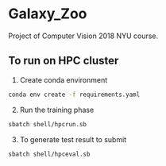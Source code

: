 # Galaxy_Zoo

Project of Computer Vision 2018 NYU course.

## To run on HPC cluster

1. Create conda environment

```bash
conda env create -f requirements.yaml
```

2. Run the training phase

```bash
sbatch shell/hpcrun.sb
```

3. To generate test result to submit

```bash
sbatch shell/hpceval.sb
```


